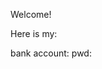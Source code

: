 Welcome!

Here is my:

bank account: <removed since not good to be officail>
pwd: <removed since not good to be officail>

